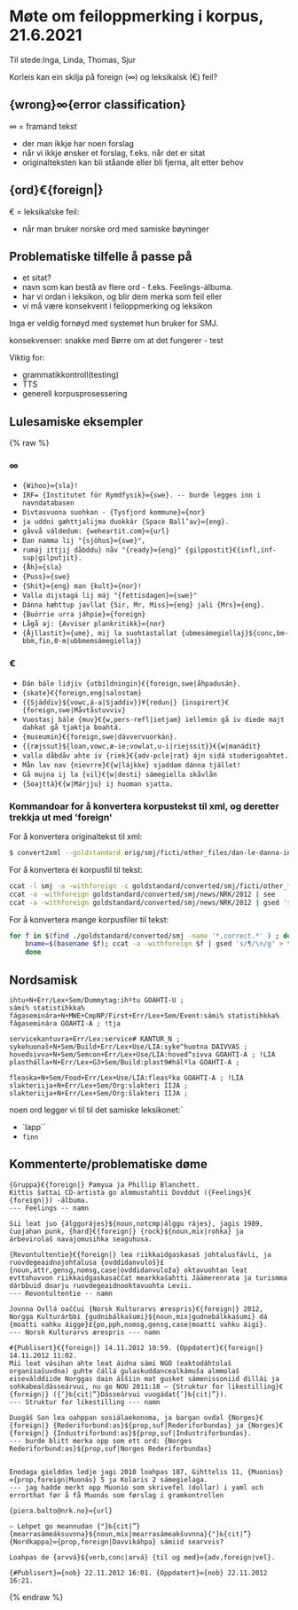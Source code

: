 # Møte om feiloppmerking i korpus, 21.6.2021

Til stede:Inga, Linda, Thomas, Sjur

Korleis kan ein skilja på foreign (∞) og leksikalsk (€) feil?

## {wrong}∞{error classification}
∞ = framand tekst
- der man ikkje har noen forslag
- når vi ikkje ønsker et forslag, f.eks. når det er sitat
- originalteksten kan bli ståande eller bli fjerna, alt etter behov

## {ord}€{foreign|}
€ = leksikalske feil:
- når man bruker norske ord med samiske bøyninger

## Problematiske tilfelle å passe på
- et sitat?
- navn som kan bestå av flere ord - f.eks. Feelings-álbuma.
- har vi ordan i leksikon, og blir dem merka som feil eller 
- vi må være konsekvent i feiloppmerking og leksikon

Inga er veldig fornøyd med systemet hun bruker for SMJ.

konsekvenser:
snakke med Børre om at det fungerer - test

Viktig for:
- grammatikkontroll(testing)
- TTS
- generell korpusprosessering

## Lulesamiske eksempler

{% raw %}
### ∞
- `{Wihoo}∞{sla}!`
- `IRF= {Institutet för Rymdfysik}∞{swe}. -- burde legges inn i navndatabasen`
- `Divtasvuona suohkan - {Tysfjord kommune}∞{nor} `
- `ja uddni gæhttjalijma duokkár {Space Ball’av}∞{eng}.`
- `gåvvå váldedum: {weheartit.com}∞{url}`
- `Dan namma lij "{sjöhus}∞{swe}",`
- `rumáj ittjij dåbddu} nåv "{ready}∞{eng}" {gilppostit}€{infl,inf-sup|gilputjit}.`
- `{Åh}∞{sla}`
- `{Puss}∞{swe}`
- `{Shit}∞{eng} man {kult}∞{nor}!`
- `Valla dijstagá lij máj "{fettisdagen}∞{swe}"`
- `Dánna hæhttup javllat {Sir, Mr, Miss}∞{eng} jali {Mrs}∞{eng}.`
- `{Buörrie urra jáhpie}∞{foreign}`
- `Lågå aj: {Avviser plankritikk}∞{nor}`
- `{Åjllastit}∞{ume}, mij la suohtastallat {ubmesámegiellaj}${conc,bm-bbm,fin,0-m|ubbmemsámegiellaj}`

### €
- `Dán bále lidjiv {utbildningin}€{foreign,swe|åhpadusán}.`
- `{skate}€{foreign,eng|salostam} `
- `{{Sjáddiv}${vowc,á-a|Sjaddiv}}¥{redun|} {inspirert}€{foreign,swe|Måvtåstuvviv} `
- `Vuostasj bále {muv}€{w,pers-refl|ietjam} iellemin gå iv diede majt dahkat gå tjaktja boahtá.`
- `{museumin}€{foreign,swe|dávvervuorkán}.`
- `{{ræjssut}${loan,vowc,æ-ie;vowlat,u-i|riejssit}}€{w|manádit} `
- `valla dåbdåv ahte iv {riek}€{adv-pcle|rat} ájn sidá studerigoahtet.`
- `Mån lav nav {nievrre}€{w|lájkke} sjaddam dánna tjállet!`
- `Gå mujna ij la {vil}€{w|desti} sámegiella skåvlån`
- `{Soajttá}€{w|Márjju} ij huoman sjatta.`

### Kommandoar for å konvertera korpustekst til xml, og deretter trekkja ut med 'foreign'
For å konvertera originaltekst til xml:
```sh
$ convert2xml --goldstandard orig/smj/ficti/other_files/dan-le-danna-infonuorra.correct.txt.xsl 
```

For å konvertera éi korpusfil til tekst:
```sh
ccat -l smj -a -withforeign -c goldstandard/converted/smj/ficti/other_files/dan-le-danna-infonuorra.correct.txt.xml
ccat -a -withforeign goldstandard/converted/smj/news/NRK/2012 | see
ccat -a -withforeign goldstandard/converted/smj/news/NRK/2012 | gsed 's/¶/\n/g'
```

For å konvertera mange korpusfiler til tekst:
```sh
for f in $(find ./goldstandard/converted/smj -name '*.correct.*' ) ; do \
    bname=$(basename $f); ccat -a -withforeign $f | gsed 's/¶/\n/g' > tts/$bname; \
    done
```

## Nordsamisk

```
ihtu+N+Err/Lex+Sem/Dummytag:ihºtu GOAHTI-U ;
sámi% statistihkka% fágaseminára+N+MWE+CmpNP/First+Err/Lex+Sem/Event:sámi% statistihkka% fágaseminára GOAHTI-A ; !tja

servicekantuvra+Err/Lex:service# KANTUR_N ;
sykehuonaš+N+Sem/Build+Err/Lex+Use/LIA:syke^huotna DAIVVAS ;
hovedsivva+N+Sem/Semcon+Err/Lex+Use/LIA:hoved^sivva GOAHTI-A ; !LIA
plasthálla+N+Err/Lex+G3+Sem/Build:plast9#hálºla GOAHTI-A ;

fleaska+N+Sem/Food+Err/Lex+Use/LIA:fleasºka GOAHTI-A ; !LIA
slakteriija+N+Err/Lex+Sem/Org:slakteri IIJA ;
slakteriija+N+Err/Lex+Sem/Org:šlakteri IIJA ;
```

noen ord legger vi til til det samiske leksikonet:`
- `lapp``
- `finn`

## Kommenterte/problematiske døme

```
{Gruppa}€{foreign|} Pamyua ja Phillip Blanchett.
Kittis šattai CD-artista go almmustahtii Dovddut ({Feelings}€{foreign|}) -álbuma.
--- Feelings -- namn

Sii leat juo {álggurájes}${noun,notcmp|álggu rájes}, jagis 1989, čuojahan punk, {hard}€{foreign|} {rock}${noun,mix|rohka} ja árbevirolaš navajomusihka seaguhusa.

{Revontultentie}€{foreign|} lea riikkaidgaskasaš johtalusfávli, ja ruovdegeaidnojohtalusa {ovddidanvuloš}£{noun,attr,gensg,nomsg,case|ovddidanvuloža} oktavuohtan leat evttohuvvon riikkaidgaskasaččat mearkkašahtti Jäämerenrata ja turismma dárbbuid doarju ruovdegeaidnooktavuohta Levii.
--- Revontultentie -- namn

Jovnna Ovllá oaččui {Norsk Kulturarvs ærespris}€{foreign|} 2012, Norgga Kulturárbbi {gudnibálkašumi}${noun,mix|gudnebálkkašumi} dá {moatti vahku áigge}£{po,pph,nomsg,gensg,case|moatti vahku áigi}.
--- Norsk Kulturarvs ærespris --- namn

#{Publisert}€{foreign|} 14.11.2012 10:59. {Oppdatert}€{foreign|} 14.11.2012 11:02.
Mii leat vásihan ahte leat áidna sámi NGO (eaktodáhtolaš organisašuvdna) guhte čállá gulaskuddancealkámuša almmolaš eiseválddiide Norggas dain áššiin mat gusket sámenissoniid dillái ja sohkabealdásseárvui, nu go NOU 2011:18 – {Struktur for likestilling}€{foreign|} ({‘}‰{cit|”}Dásseárvui vuogádat{’}‰{cit|”}).
--- Struktur for likestilling --- namn

Duogáš Son lea oahppan sosiálaekonoma, ja bargan ovdal {Norges}€{foreign|} {Rederiforbund:as}${prop,suf|Rederiforbundas} ja {Norges}€{foreign|} {Industriforbund:as}${prop,suf|Industriforbundas}.
--- burde blitt merka opp som ett ord: {Norges Rederiforbund:as}${prop,suf|Norges Rederiforbundas} 


Enodaga gielddas ledje jagi 2010 loahpas 187, Gihttelis 11, {Muonios}∞{prop,foreign|Muonás} 5 ja Kolaris 2 sámegielaga.
--- jag hadde merkt opp Muonio som skrivefel (dollar) i yaml och errorthat før å få Muonás som førslag i gramkontrollen

{piera.balto@nrk.no}∞{url}

— Lehpet go meannudan {"}‰{cit|”}{mearrasámeáksuvnna}${noun,mix|mearrasámeakšuvnna}{"}‰{cit|”} {Nordkappa}∞{prop,foreign|Davvikáhpa} sámiid searvvis?

Loahpas de {arvvá}${verb,conc|arvá} {til og med}∞{adv,foreign|vel}.

{#Publisert}∞{nob} 22.11.2012 16:01. {Oppdatert}∞{nob} 22.11.2012 16:21.
```
{% endraw %}
